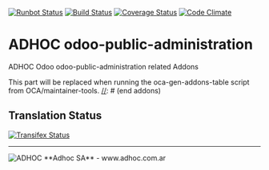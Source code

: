 [![Runbot Status](http://runbot.adhoc.com.ar/runbot/badge/flat/15/8.0.svg)](http://runbot.adhoc.com.ar/runbot/repo/github-com-ingadhoc-odoo-public-administration-15)
[![Build Status](https://travis-ci.org/ingadhoc/odoo-public-administration.svg?branch=8.0)](https://travis-ci.org/ingadhoc/odoo-public-administration)
[![Coverage Status](https://coveralls.io/repos/ingadhoc/odoo-public-administration/badge.png?branch=8.0)](https://coveralls.io/r/ingadhoc/odoo-public-administration?branch=8.0)
[![Code Climate](https://codeclimate.com/github/ingadhoc/odoo-public-administration/badges/gpa.svg)](https://codeclimate.com/github/ingadhoc/odoo-public-administration)

# ADHOC odoo-public-administration

ADHOC Odoo odoo-public-administration related Addons

[//]: # (addons)
This part will be replaced when running the oca-gen-addons-table script from OCA/maintainer-tools.
[//]: # (end addons)

Translation Status
------------------
[![Transifex Status](https://www.transifex.com/projects/p/ingadhoc-odoo-public-administration-8-0/chart/image_png)](https://www.transifex.com/projects/p/ingadhoc-odoo-public-administration-8-0)

----

<img alt="ADHOC" src="http://fotos.subefotos.com/83fed853c1e15a8023b86b2b22d6145bo.png" />
**Adhoc SA** - www.adhoc.com.ar
